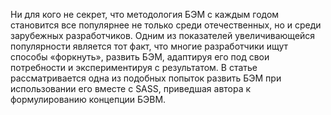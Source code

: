 Ни для кого не секрет, что методология БЭМ с каждым годом становится все 
популярнее не только среди отечественных, но и среди зарубежных разработчиков. 
Одним из показателей увеличивающейся популярности является тот факт, что 
многие разработчики ищут способы «форкнуть», развить БЭМ, адаптируя его
под свои потребности и экспериментируя с результатом. В статье рассматривается 
одна из подобных попыток развить БЭМ при использовании его вместе с SASS, 
приведшая автора к формулированию концепции БЭВМ.
